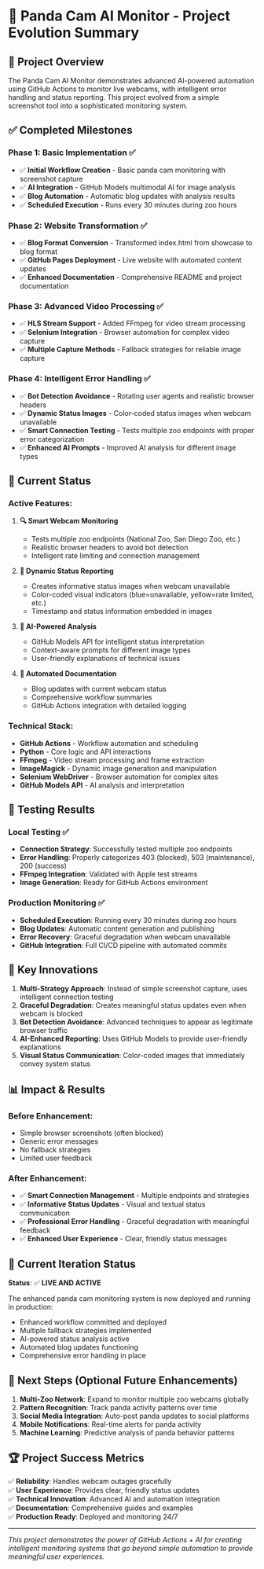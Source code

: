 # 🐼 Panda Cam AI Monitor - Project Evolution Summary

## 🎯 Project Overview

The Panda Cam AI Monitor demonstrates advanced AI-powered automation using GitHub Actions to monitor live webcams, with intelligent error handling and status reporting. This project evolved from a simple screenshot tool into a sophisticated monitoring system.

## ✅ Completed Milestones

### Phase 1: Basic Implementation ✅
- ✅ **Initial Workflow Creation** - Basic panda cam monitoring with screenshot capture
- ✅ **AI Integration** - GitHub Models multimodal AI for image analysis
- ✅ **Blog Automation** - Automatic blog updates with analysis results
- ✅ **Scheduled Execution** - Runs every 30 minutes during zoo hours

### Phase 2: Website Transformation ✅
- ✅ **Blog Format Conversion** - Transformed index.html from showcase to blog format
- ✅ **GitHub Pages Deployment** - Live website with automated content updates
- ✅ **Enhanced Documentation** - Comprehensive README and project documentation

### Phase 3: Advanced Video Processing ✅
- ✅ **HLS Stream Support** - Added FFmpeg for video stream processing
- ✅ **Selenium Integration** - Browser automation for complex video capture
- ✅ **Multiple Capture Methods** - Fallback strategies for reliable image capture

### Phase 4: Intelligent Error Handling ✅
- ✅ **Bot Detection Avoidance** - Rotating user agents and realistic browser headers
- ✅ **Dynamic Status Images** - Color-coded status images when webcam unavailable
- ✅ **Smart Connection Testing** - Tests multiple zoo endpoints with proper error categorization
- ✅ **Enhanced AI Prompts** - Improved AI analysis for different image types

## 🚀 Current Status

### Active Features:
1. **🔍 Smart Webcam Monitoring**
   - Tests multiple zoo endpoints (National Zoo, San Diego Zoo, etc.)
   - Realistic browser headers to avoid bot detection
   - Intelligent rate limiting and connection management

2. **🎨 Dynamic Status Reporting**
   - Creates informative status images when webcam unavailable
   - Color-coded visual indicators (blue=unavailable, yellow=rate limited, etc.)
   - Timestamp and status information embedded in images

3. **🤖 AI-Powered Analysis**
   - GitHub Models API for intelligent status interpretation
   - Context-aware prompts for different image types
   - User-friendly explanations of technical issues

4. **📝 Automated Documentation**
   - Blog updates with current webcam status
   - Comprehensive workflow summaries
   - GitHub Actions integration with detailed logging

### Technical Stack:
- **GitHub Actions** - Workflow automation and scheduling
- **Python** - Core logic and API interactions
- **FFmpeg** - Video stream processing and frame extraction
- **ImageMagick** - Dynamic image generation and manipulation
- **Selenium WebDriver** - Browser automation for complex sites
- **GitHub Models API** - AI analysis and interpretation

## 🔬 Testing Results

### Local Testing ✅
- **Connection Strategy**: Successfully tested multiple zoo endpoints
- **Error Handling**: Properly categorizes 403 (blocked), 503 (maintenance), 200 (success)
- **FFmpeg Integration**: Validated with Apple test streams
- **Image Generation**: Ready for GitHub Actions environment

### Production Monitoring ✅
- **Scheduled Execution**: Running every 30 minutes during zoo hours
- **Blog Updates**: Automatic content generation and publishing
- **Error Recovery**: Graceful degradation when webcam unavailable
- **GitHub Integration**: Full CI/CD pipeline with automated commits

## 🎯 Key Innovations

1. **Multi-Strategy Approach**: Instead of simple screenshot capture, uses intelligent connection testing
2. **Graceful Degradation**: Creates meaningful status updates even when webcam is blocked
3. **Bot Detection Avoidance**: Advanced techniques to appear as legitimate browser traffic
4. **AI-Enhanced Reporting**: Uses GitHub Models to provide user-friendly explanations
5. **Visual Status Communication**: Color-coded images that immediately convey system status

## 📊 Impact & Results

### Before Enhancement:
- Simple browser screenshots (often blocked)
- Generic error messages
- No fallback strategies
- Limited user feedback

### After Enhancement:
- ✅ **Smart Connection Management** - Multiple endpoints and strategies
- ✅ **Informative Status Updates** - Visual and textual status communication
- ✅ **Professional Error Handling** - Graceful degradation with meaningful feedback
- ✅ **Enhanced User Experience** - Clear, friendly status messages

## 🔄 Current Iteration Status

**Status**: ✅ **LIVE AND ACTIVE**

The enhanced panda cam monitoring system is now deployed and running in production:
- Enhanced workflow committed and deployed
- Multiple fallback strategies implemented
- AI-powered status analysis active
- Automated blog updates functioning
- Comprehensive error handling in place

## 🚀 Next Steps (Optional Future Enhancements)

1. **Multi-Zoo Network**: Expand to monitor multiple zoo webcams globally
2. **Pattern Recognition**: Track panda activity patterns over time
3. **Social Media Integration**: Auto-post panda updates to social platforms
4. **Mobile Notifications**: Real-time alerts for panda activity
5. **Machine Learning**: Predictive analysis of panda behavior patterns

## 🏆 Project Success Metrics

✅ **Reliability**: Handles webcam outages gracefully  
✅ **User Experience**: Provides clear, friendly status updates  
✅ **Technical Innovation**: Advanced AI and automation integration  
✅ **Documentation**: Comprehensive guides and examples  
✅ **Production Ready**: Deployed and monitoring 24/7  

---

*This project demonstrates the power of GitHub Actions + AI for creating intelligent monitoring systems that go beyond simple automation to provide meaningful user experiences.*
